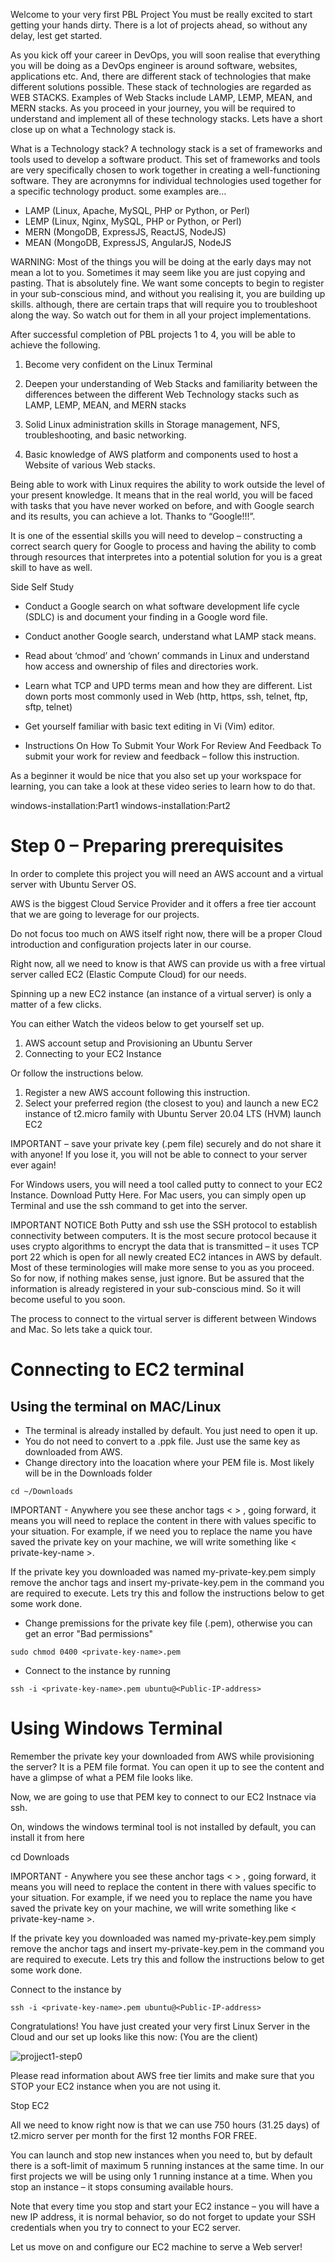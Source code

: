 Welcome to your very first PBL Project
You must be really excited to start getting your hands dirty. There is a lot of projects ahead, so without any delay, lest get started.

As you kick off your career in DevOps, you will soon realise that everything you will be doing as a DevOps engineer is around software,
websites, applications etc. And, there are different stack of technologies that make different solutions possible. These stack of
technologies are regarded as WEB STACKS. Examples of Web Stacks include LAMP, LEMP, MEAN, and MERN stacks. As you proceed in your
journey, you will be required to understand and implement all of these technology stacks. Lets have a short close up on what a 
Technology stack is.

What is a Technology stack?
A technology stack is a set of frameworks and tools used to develop a software product. This set of frameworks and tools are very 
specifically chosen to work together in creating a well-functioning software. They are acronymns for individual technologies used
together for a specific technology product. some examples are…

- LAMP (Linux, Apache, MySQL, PHP or Python, or Perl)
- LEMP (Linux, Nginx, MySQL, PHP or Python, or Perl)
- MERN (MongoDB, ExpressJS, ReactJS, NodeJS)
- MEAN (MongoDB, ExpressJS, AngularJS, NodeJS

WARNING: Most of the things you will be doing at the early days may not mean a lot to you. Sometimes it may seem like you are just 
copying and pasting. That is absolutely fine. We want some concepts to begin to register in your sub-conscious mind, and without you 
realising it, you are building up skills. although, there are certain traps that will require you to troubleshoot along the way. 
So watch out for them in all your project implementations.

After successful completion of PBL projects 1 to 4, you will be able to achieve the following.

1. Become very confident on the Linux Terminal

2. Deepen your understanding of Web Stacks and familiarity between the differences between the different Web Technology stacks such 
as LAMP, LEMP, MEAN, and MERN stacks

3. Solid Linux administration skills in Storage management, NFS, troubleshooting, and basic networking.

4. Basic knowledge of AWS platform and components used to host a Website of various Web stacks.

Being able to work with Linux requires the ability to work outside the level of your present knowledge. It means that in the 
real world, you will be faced with tasks that you have never worked on before, and with Google search and its results, you can 
achieve a lot. Thanks to “Google!!!”. 

It is one of the essential skills you will need to develop – constructing a correct search query for Google to process and having
the ability to comb through resources that interpretes into a potential solution for you is a great skill to have as well.



Side Self Study
- Conduct a Google search on what software development life cycle (SDLC) is and document your finding in a Google word file.
- Conduct another Google search, understand what LAMP stack means.
- Read about ‘chmod’ and ‘chown’ commands in Linux and understand how access and ownership of files and directories work.
- Learn what TCP and UPD terms mean and how they are different. List down ports most commonly used in Web (http, https, ssh, telnet,
 ftp, sftp, telnet)
- Get yourself familiar with basic text editing in Vi (Vim) editor.

- Instructions On How To Submit Your Work For Review And Feedback
To submit your work for review and feedback – follow this instruction.

As a beginner it would be nice that you also set up your workspace for learning, you can take a look at these video series to learn
how to do that.

windows-installation:Part1
windows-installation:Part2

# Step 0 – Preparing prerequisites
In order to complete this project you will need an AWS account and a virtual server with Ubuntu Server OS.

AWS is the biggest Cloud Service Provider and it offers a free tier account that we are going to leverage for our projects.

Do not focus too much on AWS itself right now, there will be a proper Cloud introduction and configuration projects later in our course.

Right now, all we need to know is that AWS can provide us with a free virtual server called EC2 (Elastic Compute Cloud) for our needs.

Spinning up a new EC2 instance (an instance of a virtual server) is only a matter of a few clicks.

You can either Watch the videos below to get yourself set up.

1. AWS account setup and Provisioning an Ubuntu Server
2. Connecting to your EC2 Instance

Or follow the instructions below.

1. Register a new AWS account following this instruction.
2. Select your preferred region (the closest to you) and launch a new EC2 instance of t2.micro family with Ubuntu Server 20.04 LTS (HVM)
launch EC2

IMPORTANT – save your private key (.pem file) securely and do not share it with anyone! If you lose it, you will not be able to
connect to your server ever again!

For Windows users, you will need a tool called putty to connect to your EC2 Instance. Download Putty Here.
For Mac users, you can simply open up Terminal and use the ssh command to get into the server.

IMPORTANT NOTICE
Both Putty and ssh use the SSH protocol to establish connectivity between computers. It is the most secure protocol because it uses
crypto algorithms to encrypt the data that is transmitted – it uses TCP port 22 which is open for all newly created EC2 intances in
AWS by default. Most of these terminologies will make more sense to you as you proceed. So for now, if nothing makes sense, just 
ignore. But be assured that the information is already registered in your sub-conscious mind. So it will become useful to you soon.

The process to connect to the virtual server is different between Windows and Mac. So lets take a quick tour.

# Connecting to EC2 terminal

## Using the terminal on MAC/Linux

- The terminal is already installed by default. You just need to open it up.
- You do not need to convert to a .ppk file. Just use the same key as downloaded from AWS.
- Change directory into the loacation where your PEM file is. Most likely will be in the Downloads folder

```
cd ~/Downloads
```


IMPORTANT - Anywhere you see these anchor tags < > , going forward, it means you will need to replace the content in there with values 
specific to your situation. For example, if we need you to replace the name you have saved the private key on your machine, we will 
write something like < private-key-name >.

If the private key you downloaded was named my-private-key.pem simply remove the anchor tags and insert my-private-key.pem in the
command you are required to execute. Lets try this and follow the instructions below to get some work done.

- Change premissions for the private key file (.pem), otherwise you can get an error "Bad permissions"

```
sudo chmod 0400 <private-key-name>.pem
```


- Connect to the instance by running

```
ssh -i <private-key-name>.pem ubuntu@<Public-IP-address>
``` 
  
  
  
# Using Windows Terminal

Remember the private key your downloaded from AWS while provisioning the server? It is a PEM file format. You can open it up to see
the content and have a glimpse of what a PEM file looks like.

Now, we are going to use that PEM key to connect to our EC2 Instnace via ssh.

On, windows the windows terminal tool is not installed by default, you can install it from here

cd Downloads

IMPORTANT - Anywhere you see these anchor tags < > , going forward, it means you will need to replace the content in there with values
specific to your situation. For example, if we need you to replace the name you have saved the private key on your machine, we will 
write something like < private-key-name >.

If the private key you downloaded was named my-private-key.pem simply remove the anchor tags and insert my-private-key.pem in the 
command you are required to execute. Lets try this and follow the instructions below to get some work done.

Connect to the instance by 

```
ssh -i <private-key-name>.pem ubuntu@<Public-IP-address>
``` 
 
 
 Congratulations! You have just created your very first Linux Server in the Cloud and our set up looks like this now:
  (You are the client)



![projject1-step0](https://user-images.githubusercontent.com/85270361/210112007-5cd14a18-8aaa-4c7a-857e-b18400535bdd.PNG)


Please read information about AWS free tier limits and make sure that you STOP your EC2 instance when you are not using it.

Stop EC2

All we need to know right now is that we can use 750 hours (31.25 days) of t2.micro server per month for the first 12 months FOR FREE.

You can launch and stop new instances when you need to, but by default there is a soft-limit of maximum 5 running instances at the same time. In our first projects we will be using only 1 running instance at a time. When you stop an instance – it stops consuming available hours.

Note that every time you stop and start your EC2 instance – you will have a new IP address, it is normal behavior, so do not forget to update your SSH credentials when you try to connect to your EC2 server.

Let us move on and configure our EC2 machine to serve a Web server!
